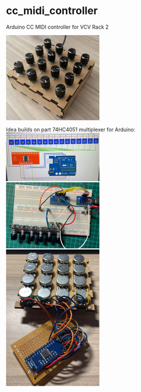 # cc_midi_controller
Arduino CC MIDI controller for VCV Rack 2

<!-- ![alt text](https://github.com/ivanvoid/cc_midi_controller/tree/main/figures/finished.jpg?raw=true) -->
<img src="/figures/finished.jpg" width="256"/>

Idea builds on part 74HC4051 multiplexer for Arduino:  
<img src="/figures/idea.jpg" width="256"/>  
<img src="/figures/concept.jpg" width="256"/>  
<img src="/figures/realization.jpg" width="256"/>  
  
